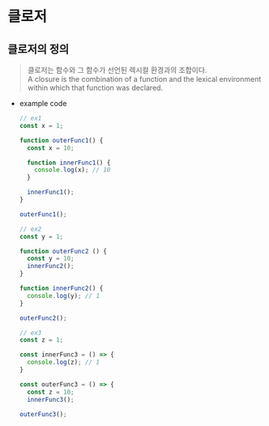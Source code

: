 # 클로저   

## 클로저의 정의

> 클로저는 함수와 그 함수가 선언된 렉시컬 환경과의 조합이다.   
A closure is the combination of a function and the lexical environment within which that function was declared.
> 
- example code
    
    ```jsx
    // ex1
    const x = 1;
    
    function outerFunc1() {
      const x = 10;
    
      function innerFunc1() {
        console.log(x); // 10
      }
    
      innerFunc1();
    }
    
    outerFunc1();
    
    // ex2
    const y = 1;
    
    function outerFunc2 () {
      const y = 10;
      innerFunc2();
    }
    
    function innerFunc2() {
      console.log(y); // 1
    }
    
    outerFunc2();
    
    // ex3
    const z = 1;
    
    const innerFunc3 = () => {
      console.log(z); // 1
    }
    
    const outerFunc3 = () => {
      const z = 10;
      innerFunc3();
    
    outerFunc3(); 
    ```